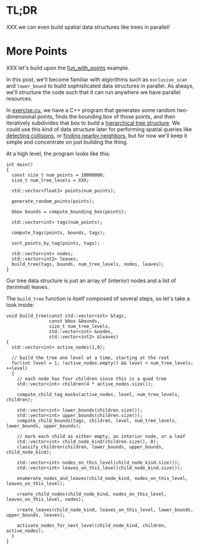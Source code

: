 # TL;DR

XXX we can even build spatial data structures like trees in parallel!

# More Points

XXX let's build upon the [fun_with_points](../fun_with_points) example.

In this post, we'll become familiar with algorithms such as `exclusive_scan`
and `lower_bound` to build sophisticated data structures in parallel. As
always, we'll structure the code such that it can run anywhere we have parallel
resources.

In [exercise.cu](exercise.cu), we have a C++ program that generates some random
two-dimensional points, finds the bounding box of those points, and then
iteratively subdivides that box to build a [hierarchical tree structure](http://en.wikipedia.org/wiki/Quadtree). We
could use this kind of data structure later for performing spatial queries like
[detecting collisions](http://en.wikipedia.org/wiki/Collision_detection), or
[finding nearby neighbors](http://en.wikipedia.org/wiki/K-nearest_neighbor_algorithm),
but for now we'll keep it simple and concentrate on just building the thing.

At a high level, the program looks like this:

    int main()
    {
      const size_t num_points = 10000000;
      size_t num_tree_levels = XXX;

      std::vector<float2> points(num_points);

      generate_random_points(points);

      bbox bounds = compute_bounding_box(points);

      std::vector<int> tags(num_points);

      compute_tags(points, bounds, tags);

      sort_points_by_tag(points, tags);

      std::vector<int> nodes;
      std::vector<int2> leaves;
      build_tree(tags, bounds, num_tree_levels, nodes, leaves);
    }

Our tree data structure is just an array of (interior) nodes and a list of (terminal) leaves.

The `build_tree` function is itself composed of several steps, so let's take a look inside:

    void build_tree(const std::vector<int> &tags,
                    const bbox &bounds,
                    size_t num_tree_levels,
                    std::vector<int> &nodes,
                    std::vector<int2> &leaves)
    {
      std::vector<int> active_nodes(1,0);
      
      // build the tree one level at a time, starting at the root
      for(int level = 1; !active_nodes.empty() && level < num_tree_levels; ++level)
      {
        // each node has four children since this is a quad tree
        std::vector<int> children(4 * active_nodes.size());

        compute_child_tag_masks(active_nodes, level, num_tree_levels, children);

        std::vector<int> lower_bounds(children.size());
        std::vector<int> upper_bounds(children.size());
        compute_child_bounds(tags, children, level, num_tree_levels, lower_bounds, upper_bounds);

        // mark each child as either empty, an interior node, or a leaf
        std::vector<int> child_node_kind(children.size(), 0);
        classify_children(children, lower_bounds, upper_bounds, child_node_kind);

        std::vector<int> nodes_on_this_level(child_node_kind.size());
        std::vector<int> leaves_on_this_level(child_node_kind.size());

        enumerate_nodes_and_leaves(child_node_kind, nodes_on_this_level, leaves_on_this_level);

        create_child_nodes(child_node_kind, nodes_on_this_level, leaves_on_this_level, nodes);

        create_leaves(child_node_kind, leaves_on_this_level, lower_bounds, upper_bounds, leaves);

        activate_nodes_for_next_level(child_node_kind, children, active_nodes);
      }
    }

# 

